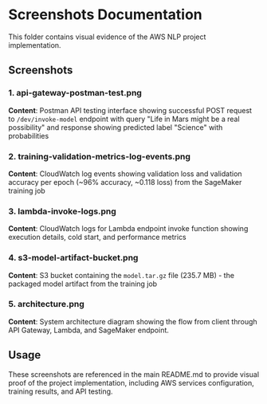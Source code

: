 # Screenshots Documentation

This folder contains visual evidence of the AWS NLP project implementation.

## Screenshots

### 1. api-gateway-postman-test.png
**Content**: Postman API testing interface showing successful POST request to `/dev/invoke-model` endpoint with query "Life in Mars might be a real possibility" and response showing predicted label "Science" with probabilities

### 2. training-validation-metrics-log-events.png  
**Content**: CloudWatch log events showing validation loss and validation accuracy per epoch (~96% accuracy, ~0.118 loss) from the SageMaker training job

### 3. lambda-invoke-logs.png
**Content**: CloudWatch logs for Lambda endpoint invoke function showing execution details, cold start, and performance metrics

### 4. s3-model-artifact-bucket.png
**Content**: S3 bucket containing the `model.tar.gz` file (235.7 MB) - the packaged model artifact from the training job

### 5. architecture.png
**Content**: System architecture diagram showing the flow from client through API Gateway, Lambda, and SageMaker endpoint.

## Usage
These screenshots are referenced in the main README.md to provide visual proof of the project implementation, including AWS services configuration, training results, and API testing.

